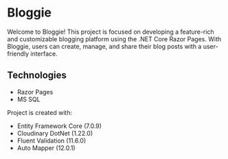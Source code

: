 # Bloggie

Welcome to Bloggie! This project is focused on developing a feature-rich and customizable blogging platform using the .NET Core Razor Pages. With Bloggie, users can create, manage, and share their blog posts with a user-friendly interface.

## Technologies
* Razor Pages
* MS SQL

Project is created with:
- Entity Framework Core (7.0.9)
- Cloudinary DotNet (1.22.0)
- Fluent Validation (11.6.0)
- Auto Mapper (12.0.1)
